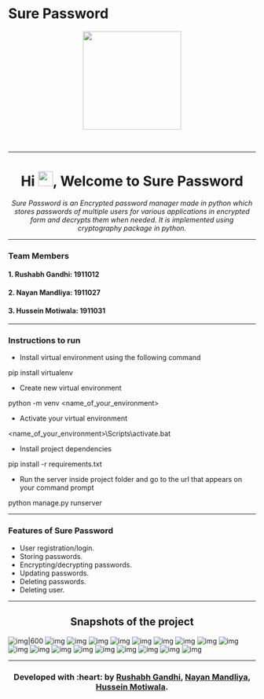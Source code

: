 # Sure Password

<p align="center">
  <img src="https://github.com/rushabhgandhi13/sure_password/blob/master/Images/20. Logo.png" height="200"/>
</p>
<br>


<hr>
<h1 align="center">Hi <img src="https://raw.githubusercontent.com/ABSphreak/ABSphreak/master/gifs/Hi.gif" width="30px">, Welcome to Sure Password </h1>






<p align="center">
  <em>
    Sure Password is an Encrypted password manager made in python which stores passwords of multiple users for various applications in encrypted form and decrypts them when needed. It is implemented using cryptography package in python. 
 
  </em> 

</p>

  
 ---
 
 ### Team Members
 #### 1. Rushabh Gandhi: 1911012
 #### 2. Nayan Mandliya: 1911027
 #### 3. Hussein Motiwala: 1911031
 
---
 
 ### Instructions to run
 * Install virtual environment using the following command
 
 pip install virtualenv

* Create new virtual environment

python -m venv <name_of_your_environment>

* Activate your virtual environment

<name_of_your_environment>\Scripts\activate.bat

* Install project dependencies

pip install -r requirements.txt

* Run the server inside project folder and go to the url that appears on your command prompt

python manage.py runserver

---

### Features of Sure Password
* User registration/login. 
* Storing passwords. 
* Encrypting/decrypting passwords. 
* Updating passwords. 
* Deleting passwords. 
* Deleting user.

---

<h2 align="center">
Snapshots of the project
</h2>
  
![img|600](Images/ss_1.png)
![img](Images/ss_2.png)
![img](Images/ss_3.png)
![img](Images/ss_4.png)
![img](Images/ss_5.png)
![img](Images/ss_6.png)
![img](Images/ss_7.png)
![img](Images/ss_8.png)
![img](Images/ss_9.png)
![img](Images/ss_10.png)
![img](Images/ss_11.png)
![img](Images/ss_12.png)
![img](Images/ss_13.png)
![img](Images/ss_14.png)
![img](Images/ss_15.png)
![img](Images/ss_16.png)
![img](Images/ss_17.png)
![img](Images/ss_18.png)
![img](Images/ss_19.png)


---

<h3 align="center"><b>Developed with :heart: by <a href="https://github.com/rushabhgandhi13">Rushabh Gandhi</a>, <a href="https://github.com/nixen2802">Nayan Mandliya</a>, <a href="https://github.com/hussein-hub">Hussein Motiwala</a>.</b></h1>
